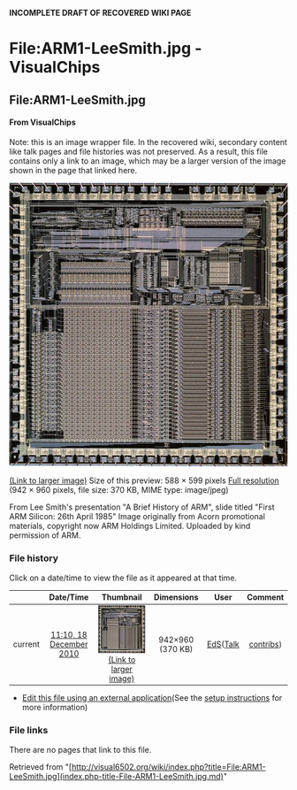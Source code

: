 **INCOMPLETE DRAFT OF RECOVERED WIKI PAGE**

# File:ARM1-LeeSmith.jpg - VisualChips

## File:ARM1-LeeSmith.jpg

#### From VisualChips


Note: this is an image wrapper file. In the recovered wiki,
secondary content like talk pages and file histories was
not preserved. As a result, this file contains only a link
to an image, which may be a larger version of the image shown
in the page that linked here.

![File:ARM1-LeeSmith.jpg](images/thumb/c/c6/ARM1-LeeSmith.jpg/588px-ARM1-LeeSmith.jpg)

[(Link to larger image)](images/c/c6/ARM1-LeeSmith.jpg)
Size of this preview: 588 × 599 pixels
[Full resolution](images/c/c6/ARM1-LeeSmith.jpg)‎ (942 × 960 pixels, file size: 370 KB, MIME type: image/jpeg)

From Lee Smith's presentation "A Brief History of ARM", slide titled "First ARM Silicon: 26th April 1985"  Image originally from Acorn promotional materials, copyright now ARM Holdings Limited. Uploaded by kind permission of ARM.

### File history

Click on a date/time to view the file as it appeared at that time.

| | Date/Time | Thumbnail | Dimensions | User | Comment |
|:---:|:---:|:---:|:---:|:---:|:---:|
| current | [11:10, 18 December 2010](images/c/c6/ARM1-LeeSmith.jpg) | ![Thumbnail for version as of 11:10, 18 December 2010](images/thumb/c/c6/ARM1-LeeSmith.jpg/118px-ARM1-LeeSmith.jpg) [(Link to larger image)](images/c/c6/ARM1-LeeSmith.jpg) | 942×960 (370 KB) | [EdS](index.php-title-User-EdS.md)([Talk](index.php-title-User_talk-EdS.md) | [contribs](./index.php%3Ftitle=Special:Contributions/EdS.md)) | (From Lee Smith's presentation "A Brief History of ARM", slide titled "First ARM Silicon: 26th April 1985"  Image originally from Acorn promotional materials, copyright now ARM Holdings Limited. Uploaded by kind permission of ARM.) |

- [Edit this file using an external application](index.php-title-File-ARM1-LeeSmith.jpg.md)(See the [setup instructions](http://www.mediawiki.org/wiki/Manual:External_editors) for more information)

### File links

There are no pages that link to this file.

Retrieved from "[http://visual6502.org/wiki/index.php?title=File:ARM1-LeeSmith.jpg](index.php-title-File-ARM1-LeeSmith.jpg.md)"


